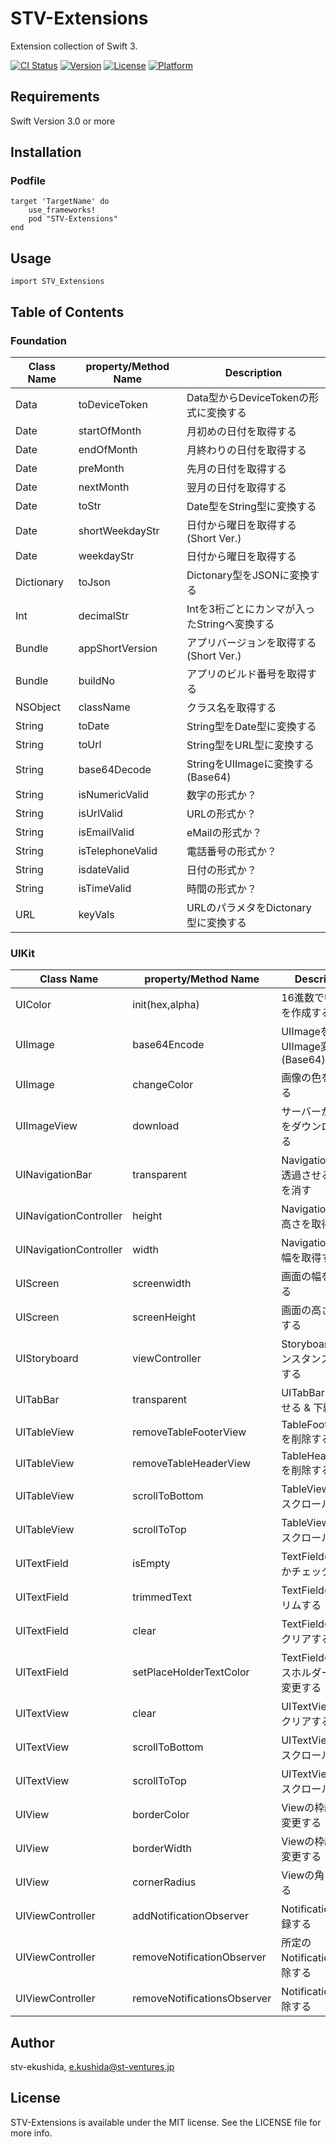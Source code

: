 # STV-Extensions
Extension collection of Swift 3.

[![CI Status](http://img.shields.io/travis/stv-ekushida/STV-Extensions.svg?style=flat)](https://travis-ci.org/stv-ekushida/STV-Extensions)
[![Version](https://img.shields.io/cocoapods/v/STV-Extensions.svg?style=flat)](http://cocoapods.org/pods/STV-Extensions)
[![License](https://img.shields.io/cocoapods/l/STV-Extensions.svg?style=flat)](http://cocoapods.org/pods/STV-Extensions)
[![Platform](https://img.shields.io/cocoapods/p/STV-Extensions.svg?style=flat)](http://cocoapods.org/pods/STV-Extensions)

## Requirements
Swift Version 3.0 or more

## Installation

### Podfile

```rubu
target 'TargetName' do
    use_frameworks!
    pod "STV-Extensions"
end
```

## Usage

```
import STV_Extensions
```

## Table of Contents

### Foundation

| Class Name |property/Method Name|Description|
|---|---|---|
|Data|toDeviceToken|Data型からDeviceTokenの形式に変換する|
|Date|startOfMonth|月初めの日付を取得する|
|Date|endOfMonth|月終わりの日付を取得する|
|Date|preMonth|先月の日付を取得する|
|Date|nextMonth|翌月の日付を取得する|
|Date|toStr|Date型をString型に変換する|
|Date|shortWeekdayStr|日付から曜日を取得する(Short Ver.)|
|Date|weekdayStr|日付から曜日を取得する|
|Dictionary|toJson|Dictonary型をJSONに変換する|
|Int|decimalStr|Intを3桁ごとにカンマが入ったStringへ変換する|
|Bundle|appShortVersion|アプリバージョンを取得する(Short Ver.)|
|Bundle|buildNo|アプリのビルド番号を取得する|
|NSObject|className|クラス名を取得する|
|String|toDate|String型をDate型に変換する|
|String|toUrl|String型をURL型に変換する|
|String|base64Decode|StringをUIImageに変換する(Base64)|
|String|isNumericValid|数字の形式か？|
|String|isUrlValid|URLの形式か？|
|String|isEmailValid|eMailの形式か？|
|String|isTelephoneValid|電話番号の形式か？|
|String|isdateValid|日付の形式か？|
|String|isTimeValid|時間の形式か？|
|URL|keyVals|URLのパラメタをDictonary型に変換する|

### UIKit

| Class Name |property/Method Name|Description|
|---|---|---|
|UIColor|init(hex,alpha)|16進数でUIColorを作成する|
|UIImage|base64Encode|UIImageをUIImage変換する(Base64)|
|UIImage|changeColor|画像の色を変更する|
|UIImageView|download|サーバーから画像をダウンロードする|
|UINavigationBar|transparent|NavigationBarを透過させる & 下線を消す|
|UINavigationController|height|NavigationBarの高さを取得する|
|UINavigationController|width|NavigationBarの幅を取得する|
|UIScreen|screenwidth|画面の幅を取得する|
|UIScreen|screenHeight|画面の高さを取得する|
|UIStoryboard|viewController|Storyboardからインスタンスを取得する|
|UITabBar|transparent|UITabBarを透過させる & 下線を消す|
|UITableView|removeTableFooterView|TableFooterViewを削除する|
|UITableView|removeTableHeaderView|TableHeaderViewを削除する|
|UITableView|scrollToBottom|TableViewの下へスクロールする|
|UITableView|scrollToTop|TableViewの上へスクロールする|
|UITextField|isEmpty|TextFieldの値が空かチェックする|
|UITextField|trimmedText|TextFieldの値をトリムする|
|UITextField|clear|TextFieldの値ををクリアする|
|UITextField|setPlaceHolderTextColor|TextFieldのプレースホルダーの色を変更する|
|UITextView|clear|UITextViewの値をクリアする|
|UITextView|scrollToBottom|UITextViewの下へスクロールする|
|UITextView|scrollToTop|UITextViewの上へスクロールする|
|UIView|borderColor|Viewの枠線の色を変更する|
|UIView|borderWidth|Viewの枠線の幅を変更する|
|UIView|cornerRadius|Viewの角を丸くする|
|UIViewController|addNotificationObserver|Notificationを登録する|
|UIViewController|removeNotificationObserver|所定のNotificationを解除する|
|UIViewController|removeNotificationsObserver|Notificationを解除する|

## Author

stv-ekushida, e.kushida@st-ventures.jp

## License

STV-Extensions is available under the MIT license. See the LICENSE file for more info.
